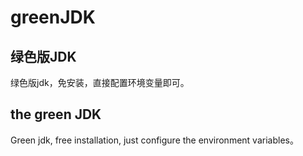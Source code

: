 # greenJDK
## 绿色版JDK
绿色版jdk，免安装，直接配置环境变量即可。
## the green JDK
Green jdk, free installation, just  configure the  environment variables。
